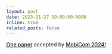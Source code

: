 ```yaml
---
layout: post
date: 2023-11-27 19:00:00-0000
inline: true
related_posts: false
---
```


<a href="https://dl.acm.org/doi/abs/10.1145/3636534.3649370" style="font-weight: 500;">One paper</a> accepted by <a href="https://www.sigmobile.org/mobicom/2024/" style="font-weight: 500;">MobiCom 2024!</a>